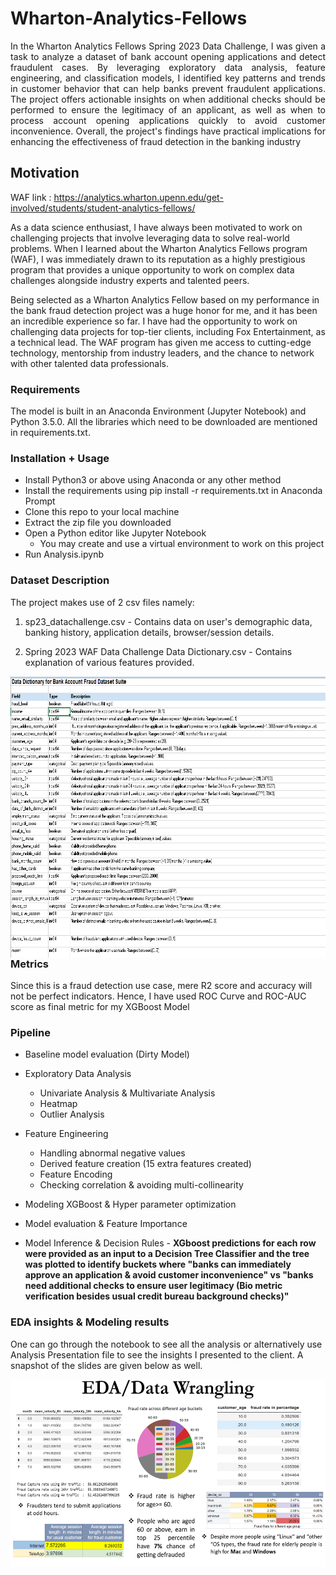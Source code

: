 Wharton-Analytics-Fellows
============================================
<p align="justify">
In the Wharton Analytics Fellows Spring 2023 Data Challenge, I was given a task to analyze a dataset of bank account opening applications and detect fraudulent cases. By leveraging exploratory data analysis, feature engineering, and classification models, I identified key patterns and trends in customer behavior that can help banks prevent fraudulent applications. The project offers actionable insights on when additional checks should be performed to ensure the legitimacy of an applicant, as well as when to process account opening applications quickly to avoid customer inconvenience. Overall, the project's findings have practical implications for enhancing the effectiveness of fraud detection in the banking industry

</p>


## Motivation

WAF link : [https://analytics.wharton.upenn.edu/get-involved/students/student-analytics-fellows/
](https://analytics.wharton.upenn.edu/get-involved/students/student-analytics-fellows/)

As a data science enthusiast, I have always been motivated to work on challenging projects that involve leveraging data to solve real-world problems. When I learned about the Wharton Analytics Fellows program (WAF), I was immediately drawn to its reputation as a highly prestigious program that provides a unique opportunity to work on complex data challenges alongside industry experts and talented peers.

Being selected as a Wharton Analytics Fellow based on my performance in the bank fraud detection project was a huge honor for me, and it has been an incredible experience so far. I have had the opportunity to work on challenging data projects for top-tier clients, including Fox Entertainment, as a technical lead. The WAF program has given me access to cutting-edge technology, mentorship from industry leaders, and the chance to network with other talented data professionals.  


### Requirements

<p align="justify">

The model is built in an Anaconda Environment (Jupyter Notebook) and Python 3.5.0. All the libraries which need to be downloaded are mentioned in requirements.txt.

### Installation + Usage
- Install Python3 or above using Anaconda or any other method
- Install the requirements using pip install -r requirements.txt in Anaconda Prompt
- Clone this repo to your local machine
- Extract the zip file you downloaded
- Open a Python editor like Jupyter Notebook 
	* You may create and use a virtual environment to work on this project
- Run Analysis.ipynb
	
</p>

### Dataset Description
<p align="justify">

The project makes use of 2 csv files namely:

1. sp23_datachallenge.csv - Contains data on user's demographic data, banking history, application details, browser/session details.

2. Spring 2023 WAF Data Challenge Data Dictionary.csv - Contains explanation of various features provided. 

<img src="dictionary.png" align="left" height="450" width="700" > </img></p>
<br>

### Metrics
Since this is a fraud detection use case, mere R2 score and accuracy will not be perfect indicators. Hence, I have used ROC Curve and ROC-AUC score as final metric for my XGBoost Model

### Pipeline
- Baseline model evaluation (Dirty Model)
- Exploratory Data Analysis
	* Univariate Analysis & Multivariate Analysis
	* Heatmap
	* Outlier Analysis

- Feature Engineering
	* Handling abnormal negative values
	* Derived feature creation (15 extra features created)
	* Feature Encoding
	* Checking correlation & avoiding multi-collinearity

- Modeling XGBoost & Hyper parameter optimization
- Model evaluation & Feature Importance

- Model Inference & Decision Rules - **XGboost predictions for each row were provided as an input to a Decision Tree Classifier and the tree was plotted to identify buckets where "banks can immediately approve an application & avoid customer inconvenience" vs "banks need additional checks to ensure user legitimacy (Bio metric verification besides usual credit bureau background checks)"**


### EDA insights & Modeling results 

One can go through the notebook to see all the analysis or alternatively use Analysis Presentation file to see the insights I presented to the client. A snapshot of the slides are given below as well.



<img src="img1.png" align="left" height="300" width="600" >
